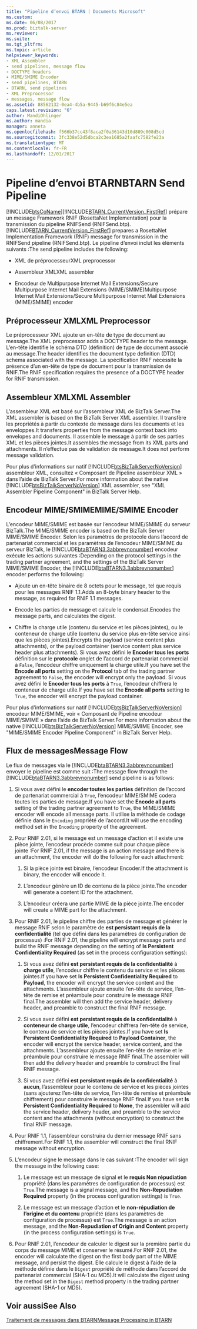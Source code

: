 ```yaml
---
title: "Pipeline d’envoi BTARN | Documents Microsoft"
ms.custom: 
ms.date: 06/08/2017
ms.prod: biztalk-server
ms.reviewer: 
ms.suite: 
ms.tgt_pltfrm: 
ms.topic: article
helpviewer_keywords:
- XML Assembler
- send pipelines, message flow
- DOCTYPE headers
- MIME/SMIME Encoder
- send pipelines, BTARN
- BTARN, send pipelines
- XML Preprocessor
- messages, message flow
ms.assetid: 88562132-0ea4-4b5a-9445-b69f6c84e5ea
caps.latest.revision: "6"
author: MandiOhlinger
ms.author: mandia
manager: anneta
ms.openlocfilehash: f566b37cc43f8aca2f0a36143d10d809c008d5cd
ms.sourcegitcommit: 3fc338e52d5dbca2c3ea1685a2faafc7582fe23a
ms.translationtype: MT
ms.contentlocale: fr-FR
ms.lasthandoff: 12/01/2017
---
```

# <a name="btarn-send-pipeline"></a><span data-ttu-id="4e1d2-102">Pipeline d’envoi BTARN</span><span class="sxs-lookup"><span data-stu-id="4e1d2-102">BTARN Send Pipeline</span></span>
[!INCLUDE[btsCoName](../../includes/btsconame-md.md)]<span data-ttu-id="4e1d2-103">[!INCLUDE[BTARN_CurrentVersion_FirstRef](../../includes/btarn-currentversion-firstref-md.md)] prépare un message Framework RNIF (RosettaNet Implementation) pour la transmission du pipeline RNIFSend (RNIFSend.btp).</span><span class="sxs-lookup"><span data-stu-id="4e1d2-103"> [!INCLUDE[BTARN_CurrentVersion_FirstRef](../../includes/btarn-currentversion-firstref-md.md)] prepares a RosettaNet Implementation Framework (RNIF) message for transmission in the RNIFSend pipeline (RNIFSend.btp).</span></span> <span data-ttu-id="4e1d2-104">Le pipeline d’envoi inclut les éléments suivants :</span><span class="sxs-lookup"><span data-stu-id="4e1d2-104">The send pipeline includes the following:</span></span>  
  
-   <span data-ttu-id="4e1d2-105">XML de préprocesseur</span><span class="sxs-lookup"><span data-stu-id="4e1d2-105">XML preprocessor</span></span>  
  
-   <span data-ttu-id="4e1d2-106">Assembleur XML</span><span class="sxs-lookup"><span data-stu-id="4e1d2-106">XML assembler</span></span>  
  
-   <span data-ttu-id="4e1d2-107">Encodeur de Multipurpose Internet Mail Extensions/Secure Multipurpose Internet Mail Extensions (MIME/SMIME)</span><span class="sxs-lookup"><span data-stu-id="4e1d2-107">Multipurpose Internet Mail Extensions/Secure Multipurpose Internet Mail Extensions (MIME/SMIME) encoder</span></span>  
  
## <a name="xml-preprocessor"></a><span data-ttu-id="4e1d2-108">Préprocesseur XML</span><span class="sxs-lookup"><span data-stu-id="4e1d2-108">XML Preprocessor</span></span>  
 <span data-ttu-id="4e1d2-109">Le préprocesseur XML ajoute un en-tête de type de document au message.</span><span class="sxs-lookup"><span data-stu-id="4e1d2-109">The XML preprocessor adds a DOCTYPE header to the message.</span></span> <span data-ttu-id="4e1d2-110">L’en-tête identifie le schéma DTD (définition) de type de document associé au message.</span><span class="sxs-lookup"><span data-stu-id="4e1d2-110">The header identifies the document type definition (DTD) schema associated with the message.</span></span> <span data-ttu-id="4e1d2-111">La spécification RNIF nécessite la présence d’un en-tête de type de document pour la transmission de RNIF.</span><span class="sxs-lookup"><span data-stu-id="4e1d2-111">The RNIF specification requires the presence of a DOCTYPE header for RNIF transmission.</span></span>  
  
## <a name="xml-assembler"></a><span data-ttu-id="4e1d2-112">Assembleur XML</span><span class="sxs-lookup"><span data-stu-id="4e1d2-112">XML Assembler</span></span>  
 <span data-ttu-id="4e1d2-113">L’assembleur XML est basé sur l’assembleur XML de BizTalk Server.</span><span class="sxs-lookup"><span data-stu-id="4e1d2-113">The XML assembler is based on the BizTalk Server XML assembler.</span></span> <span data-ttu-id="4e1d2-114">Il transfère les propriétés à partir du contexte de message dans les documents et les enveloppes.</span><span class="sxs-lookup"><span data-stu-id="4e1d2-114">It transfers properties from the message context back into envelopes and documents.</span></span> <span data-ttu-id="4e1d2-115">Il assemble le message à partir de ses parties XML et les pièces jointes.</span><span class="sxs-lookup"><span data-stu-id="4e1d2-115">It assembles the message from its XML parts and attachments.</span></span> <span data-ttu-id="4e1d2-116">Il n’effectue pas de validation de message.</span><span class="sxs-lookup"><span data-stu-id="4e1d2-116">It does not perform message validation.</span></span>  
  
 <span data-ttu-id="4e1d2-117">Pour plus d’informations sur natif [!INCLUDE[btsBizTalkServerNoVersion](../../includes/btsbiztalkservernoversion-md.md)] assembleur XML, consultez « Composant de Pipeline assembleur XML » dans l’aide de BizTalk Server.</span><span class="sxs-lookup"><span data-stu-id="4e1d2-117">For more information about the native [!INCLUDE[btsBizTalkServerNoVersion](../../includes/btsbiztalkservernoversion-md.md)] XML assembler, see "XML Assembler Pipeline Component" in BizTalk Server Help.</span></span>  
  
## <a name="mimesmime-encoder"></a><span data-ttu-id="4e1d2-118">Encodeur MIME/SMIME</span><span class="sxs-lookup"><span data-stu-id="4e1d2-118">MIME/SMIME Encoder</span></span>  
 <span data-ttu-id="4e1d2-119">L’encodeur MIME/SMIME est basée sur l’encodeur MIME/SMIME du serveur BizTalk.</span><span class="sxs-lookup"><span data-stu-id="4e1d2-119">The MIME/SMIME encoder is based on the BizTalk Server MIME/SMIME Encoder.</span></span> <span data-ttu-id="4e1d2-120">Selon les paramètres de protocole dans l’accord de partenariat commercial et les paramètres de l’encodeur MIME/SMIME du serveur BizTalk, le [!INCLUDE[btaBTARN3.3abbrevnonumber](../../includes/btabtarn3-3abbrevnonumber-md.md)] encodeur exécute les actions suivantes :</span><span class="sxs-lookup"><span data-stu-id="4e1d2-120">Depending on the protocol settings in the trading partner agreement, and the settings of the BizTalk Server MIME/SMIME Encoder, the [!INCLUDE[btaBTARN3.3abbrevnonumber](../../includes/btabtarn3-3abbrevnonumber-md.md)] encoder performs the following:</span></span>  
  
-   <span data-ttu-id="4e1d2-121">Ajoute un en-tête binaire de 8 octets pour le message, tel que requis pour les messages RNIF 1.1.</span><span class="sxs-lookup"><span data-stu-id="4e1d2-121">Adds an 8-byte binary header to the message, as required for RNIF 1.1 messages.</span></span>  
  
-   <span data-ttu-id="4e1d2-122">Encode les parties de message et calcule le condensat.</span><span class="sxs-lookup"><span data-stu-id="4e1d2-122">Encodes the message parts, and calculates the digest.</span></span>  
  
-   <span data-ttu-id="4e1d2-123">Chiffre la charge utile (contenu du service et les pièces jointes), ou le conteneur de charge utile (contenu du service plus en-tête service ainsi que les pièces jointes).</span><span class="sxs-lookup"><span data-stu-id="4e1d2-123">Encrypts the payload (service content plus attachments), or the payload container (service content plus service header plus attachments).</span></span> <span data-ttu-id="4e1d2-124">Si vous avez défini le **Encoder tous les ports** définition sur le **protocole** onglet de l’accord de partenariat commercial à `False`, l’encodeur chiffre uniquement la charge utile.</span><span class="sxs-lookup"><span data-stu-id="4e1d2-124">If you have set the **Encode all ports** setting on the **Protocol** tab of the trading partner agreement to `False`, the encoder will encrypt only the payload.</span></span> <span data-ttu-id="4e1d2-125">Si vous avez défini le **Encoder tous les ports** à `True`, l’encodeur chiffrera le conteneur de charge utile.</span><span class="sxs-lookup"><span data-stu-id="4e1d2-125">If you have set the **Encode all ports** setting to `True`, the encoder will encrypt the payload container.</span></span>  
  
 <span data-ttu-id="4e1d2-126">Pour plus d’informations sur natif [!INCLUDE[btsBizTalkServerNoVersion](../../includes/btsbiztalkservernoversion-md.md)] encodeur MIME/SMIME, voir « Composant de Pipeline encodeur MIME/SMIME » dans l’aide de BizTalk Server.</span><span class="sxs-lookup"><span data-stu-id="4e1d2-126">For more information about the native [!INCLUDE[btsBizTalkServerNoVersion](../../includes/btsbiztalkservernoversion-md.md)] MIME/SMIME Encoder, see "MIME/SMIME Encoder Pipeline Component" in BizTalk Server Help.</span></span>  
  
## <a name="message-flow"></a><span data-ttu-id="4e1d2-127">Flux de messages</span><span class="sxs-lookup"><span data-stu-id="4e1d2-127">Message Flow</span></span>  
 <span data-ttu-id="4e1d2-128">Le flux de messages via le [!INCLUDE[btaBTARN3.3abbrevnonumber](../../includes/btabtarn3-3abbrevnonumber-md.md)] envoyer le pipeline est comme suit :</span><span class="sxs-lookup"><span data-stu-id="4e1d2-128">The message flow through the [!INCLUDE[btaBTARN3.3abbrevnonumber](../../includes/btabtarn3-3abbrevnonumber-md.md)] send pipeline is as follows:</span></span>  
  
1.  <span data-ttu-id="4e1d2-129">Si vous avez défini le **encoder toutes les parties** définition de l’accord de partenariat commercial à `True`, l’encodeur MIME/SMIME codera toutes les parties de message.</span><span class="sxs-lookup"><span data-stu-id="4e1d2-129">If you have set the **Encode all parts** setting of the trading partner agreement to `True`, the MIME/SMIME encoder will encode all message parts.</span></span> <span data-ttu-id="4e1d2-130">Il utilise la méthode de codage définie dans le `Encoding` propriété de l’accord.</span><span class="sxs-lookup"><span data-stu-id="4e1d2-130">It will use the encoding method set in the `Encoding` property of the agreement.</span></span>  
  
2.  <span data-ttu-id="4e1d2-131">Pour RNIF 2.01, si le message est un message d’action et il existe une pièce jointe, l’encodeur procède comme suit pour chaque pièce jointe :</span><span class="sxs-lookup"><span data-stu-id="4e1d2-131">For RNIF 2.01, if the message is an action message and there is an attachment, the encoder will do the following for each attachment:</span></span>  
  
    1.  <span data-ttu-id="4e1d2-132">Si la pièce jointe est binaire, l’encodeur Encoder.</span><span class="sxs-lookup"><span data-stu-id="4e1d2-132">If the attachment is binary, the encoder will encode it.</span></span>  
  
    2.  <span data-ttu-id="4e1d2-133">L’encodeur génère un ID de contenu de la pièce jointe.</span><span class="sxs-lookup"><span data-stu-id="4e1d2-133">The encoder will generate a content ID for the attachment.</span></span>  
  
    3.  <span data-ttu-id="4e1d2-134">L’encodeur créera une partie MIME de la pièce jointe.</span><span class="sxs-lookup"><span data-stu-id="4e1d2-134">The encoder will create a MIME part for the attachment.</span></span>  
  
3.  <span data-ttu-id="4e1d2-135">Pour RNIF 2.01, le pipeline chiffre des parties de message et générer le message RNIF selon le paramètre de **est persistant requis de la confidentialité** (tel que défini dans les paramètres de configuration de processus) :</span><span class="sxs-lookup"><span data-stu-id="4e1d2-135">For RNIF 2.01, the pipeline will encrypt message parts and build the RNIF message depending on the setting of **Is Persistent Confidentiality Required** (as set in the process configuration settings):</span></span>  
  
    1.  <span data-ttu-id="4e1d2-136">Si vous avez défini **est persistant requis de la confidentialité** à **charge utile**, l’encodeur chiffre le contenu du service et les pièces jointes.</span><span class="sxs-lookup"><span data-stu-id="4e1d2-136">If you have set **Is Persistent Confidentiality Required** to **Payload**, the encoder will encrypt the service content and the attachments.</span></span> <span data-ttu-id="4e1d2-137">L’assembleur ajoute ensuite l’en-tête de service, l’en-tête de remise et préambule pour construire le message RNIF final.</span><span class="sxs-lookup"><span data-stu-id="4e1d2-137">The assembler will then add the service header, delivery header, and preamble to construct the final RNIF message.</span></span>  
  
    2.  <span data-ttu-id="4e1d2-138">Si vous avez défini **est persistant requis de la confidentialité** à **conteneur de charge utile**, l’encodeur chiffrera l’en-tête de service, le contenu de service et les pièces jointes.</span><span class="sxs-lookup"><span data-stu-id="4e1d2-138">If you have set **Is Persistent Confidentiality Required** to **Payload Container**, the encoder will encrypt the service header, service content, and the attachments.</span></span> <span data-ttu-id="4e1d2-139">L’assembleur ajoute ensuite l’en-tête de remise et le préambule pour construire le message RNIF final.</span><span class="sxs-lookup"><span data-stu-id="4e1d2-139">The assembler will then add the delivery header and preamble to construct the final RNIF message.</span></span>  
  
    3.  <span data-ttu-id="4e1d2-140">Si vous avez défini **est persistant requis de la confidentialité** à **aucun**, l’assembleur pour le contenu de service et les pièces jointes (sans ajouterez l’en-tête de service, l’en-tête de remise et préambule chiffrement) pour construire le message RNIF final.</span><span class="sxs-lookup"><span data-stu-id="4e1d2-140">If you have set **Is Persistent Confidentiality Required** to **None**, the assembler will add the service header, delivery header, and preamble to the service content and the attachments (without encryption) to construct the final RNIF message.</span></span>  
  
4.  <span data-ttu-id="4e1d2-141">Pour RNIF 1.1, l’assembleur construira du dernier message RNIF sans chiffrement.</span><span class="sxs-lookup"><span data-stu-id="4e1d2-141">For RNIF 1.1, the assembler will construct the final RNIF message without encryption.</span></span>  
  
5.  <span data-ttu-id="4e1d2-142">L’encodeur signe le message dans le cas suivant :</span><span class="sxs-lookup"><span data-stu-id="4e1d2-142">The encoder will sign the message in the following case:</span></span>  
  
    1.  <span data-ttu-id="4e1d2-143">Le message est un message de signal et le **requis Non répudiation** propriété (dans les paramètres de configuration de processus) est `True`.</span><span class="sxs-lookup"><span data-stu-id="4e1d2-143">The message is a signal message, and the **Non-Repudiation Required** property (in the process configuration settings) is `True`.</span></span>  
  
    2.  <span data-ttu-id="4e1d2-144">Le message est un message d’action et le **non-répudiation de l’origine et du contenu** propriété (dans les paramètres de configuration de processus) est `True`.</span><span class="sxs-lookup"><span data-stu-id="4e1d2-144">The message is an action message, and the **Non-Repudiation of Origin and Content** property (in the process configuration settings) is `True`.</span></span>  
  
6.  <span data-ttu-id="4e1d2-145">Pour RNIF 2.01, l’encodeur de calculer le digest sur la première partie du corps du message MIME et conserver le résumé.</span><span class="sxs-lookup"><span data-stu-id="4e1d2-145">For RNIF 2.01, the encoder will calculate the digest on the first body part of the MIME message, and persist the digest.</span></span> <span data-ttu-id="4e1d2-146">Elle calcule le digest à l’aide de la méthode définie dans le `Digest` propriété de méthode dans l’accord de partenariat commercial (SHA-1 ou MD5).</span><span class="sxs-lookup"><span data-stu-id="4e1d2-146">It will calculate the digest using the method set in the `Digest` method property in the trading partner agreement (SHA-1 or MD5).</span></span>  
  
## <a name="see-also"></a><span data-ttu-id="4e1d2-147">Voir aussi</span><span class="sxs-lookup"><span data-stu-id="4e1d2-147">See Also</span></span>  
 [<span data-ttu-id="4e1d2-148">Traitement de messages dans BTARN</span><span class="sxs-lookup"><span data-stu-id="4e1d2-148">Message Processing in BTARN</span></span>](../../adapters-and-accelerators/accelerator-rosettanet/message-processing-in-btarn.md)